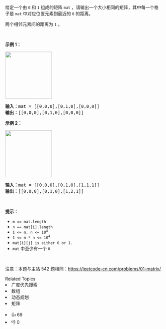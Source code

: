 <p>给定一个由 <code>0</code> 和 <code>1</code> 组成的矩阵 <code>mat</code>&nbsp;，请输出一个大小相同的矩阵，其中每一个格子是 <code>mat</code> 中对应位置元素到最近的 <code>0</code> 的距离。</p>

<p>两个相邻元素间的距离为 <code>1</code> 。</p>

<p>&nbsp;</p>

<p><b>示例 1：</b></p>

<p><img alt="" src="https://pic.leetcode-cn.com/1626667201-NCWmuP-image.png" style="width: 150px; " /></p>

<pre>
<strong>输入：</strong>mat =<strong> </strong>[[0,0,0],[0,1,0],[0,0,0]]
<strong>输出：</strong>[[0,0,0],[0,1,0],[0,0,0]]
</pre>

<p><b>示例 2：</b></p>

<p><img alt="" src="https://pic.leetcode-cn.com/1626667205-xFxIeK-image.png" style="width: 150px; " /></p>

<pre>
<strong>输入：</strong>mat =<b> </b>[[0,0,0],[0,1,0],[1,1,1]]
<strong>输出：</strong>[[0,0,0],[0,1,0],[1,2,1]]
</pre>

<p>&nbsp;</p>

<p><strong>提示：</strong></p>

<ul> 
 <li><code>m == mat.length</code></li> 
 <li><code>n == mat[i].length</code></li> 
 <li><code>1 &lt;= m, n &lt;= 10<sup>4</sup></code></li> 
 <li><code>1 &lt;= m * n &lt;= 10<sup>4</sup></code></li> 
 <li><code>mat[i][j] is either 0 or 1.</code></li> 
 <li><code>mat</code> 中至少有一个 <code>0&nbsp;</code></li> 
</ul>

<p>&nbsp;</p>

<p>
 <meta charset="UTF-8" />注意：本题与主站 542&nbsp;题相同：<a href="https://leetcode-cn.com/problems/01-matrix/">https://leetcode-cn.com/problems/01-matrix/</a></p>

<div><div>Related Topics</div><div><li>广度优先搜索</li><li>数组</li><li>动态规划</li><li>矩阵</li></div></div><br><div><li>👍 66</li><li>👎 0</li></div>